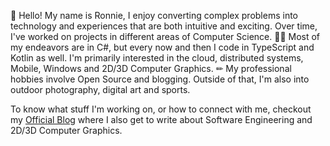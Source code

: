 👋 Hello! My name is Ronnie, I enjoy converting complex problems into technology and experiences that are both intuitive and exciting. Over time, I've worked on projects in different areas of Computer Science. 
👨‍💻 Most of my endeavors are in C#, but every now and then I code in TypeScript and Kotlin as well. I'm primarily interested in the cloud, distributed systems, Mobile, Windows and 2D/3D Computer Graphics. 
✏ My professional hobbies involve Open Source and blogging. Outside of that, I'm also into outdoor photography, digital art and sports.

To know what stuff I'm working on, or how to connect with me, checkout my <a href="https://ronnielutaro.github.io/portfolio/" target="_blank">Official Blog</a> where I also get to write about Software Engineering and 2D/3D Computer Graphics.
